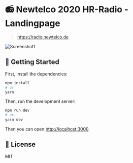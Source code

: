 # 📻 Newtelco 2020 HR-Radio - Landingpage

> https://radio.newtelco.de

![Screenshot1](https://imgur.com/YdXQPrm.png)

## 🚀 Getting Started

First, install the dependencies:

```bash
npm install
# or
yarn
```

Then, run the development server:

```bash
npm run dev
# or
yarn dev
```

Then you can open [http://localhost:3000](http://localhost:3000).

## 📝 License

MIT
